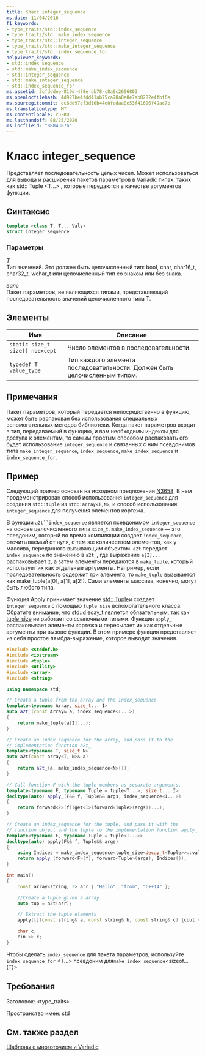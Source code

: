 ```yaml
---
title: Класс integer_sequence
ms.date: 11/04/2016
f1_keywords:
- type_traits/std::index_sequence
- type_traits/std::make_index_sequence
- type_traits/std::integer_sequence
- type_traits/std::make_integer_sequence
- type_traits/std::index_sequence_for
helpviewer_keywords:
- std::index_sequence
- std::make_index_sequence
- std::integer_sequence
- std::make_integer_sequence
- std::index_sequence_for
ms.assetid: 2cfdddee-819d-478e-bb78-c8a9c2696803
ms.openlocfilehash: 4d927be4fdd41ab75ca78a0e0e7ab0282e4fbf6a
ms.sourcegitcommit: ec6dd97ef3d10b44e0fedaa8e53f41696f49ac7b
ms.translationtype: MT
ms.contentlocale: ru-RU
ms.lasthandoff: 08/25/2020
ms.locfileid: "88843876"
---
```

# <a name="integer_sequence-class"></a>Класс integer_sequence

Представляет последовательность целых чисел. Может использоваться для вывода и расширения пакетов параметров в Variadic типах, таких как std:: Tuple \<T...> , которые передаются в качестве аргументов функции.

## <a name="syntax"></a>Синтаксис

```cpp
template <class T, T... Vals>
struct integer_sequence
```

### <a name="parameters"></a>Параметры

*T*\
Тип значений. Это должен быть целочисленный тип: bool, char, char16_t, char32_t, wchar_t или целочисленный тип со знаком или без знака.

*валс*\
Пакет параметров, не являющихся типами, представляющий последовательность значений целочисленного типа T.

## <a name="members"></a>Элементы

|Имя|Описание|
|-|-|
|`static size_t size() noexcept`|Число элементов в последовательности.|
|`typedef T value_type`|Тип каждого элемента последовательности. Должен быть целочисленным типом.|

## <a name="remarks"></a>Примечания

Пакет параметров, который передается непосредственно в функцию, может быть распакован без использования специальных вспомогательных методов библиотеки. Когда пакет параметров входит в тип, передаваемый в функцию, и вам необходимы индексы для доступа к элементам, то самым простым способом распаковать его будет использование `integer_sequence` и связанных с ним псевдонимов типа `make_integer_sequence`, `index_sequence`, `make_index_sequence` и `index_sequence_for`.

## <a name="example"></a>Пример

Следующий пример основан на исходном предложении [N3658](https://wg21.link/n3658). В нем продемонстрирован способ использования `integer_sequence` для создания `std::tuple` из `std::array<T,N>`, и способ использования `integer_sequence` для получения элементов кортежа.

В функции `a2t``index_sequence` является псевдонимом `integer_sequence` на основе целочисленного типа `size_t`. `make_index_sequence` — это псевдоним, который во время компиляции создает `index_sequence`, отсчитываемый от нуля, с тем же количеством элементов, как у массива, переданного вызывающим объектом. `a2t` передает `index_sequence` по значению в `a2t_`, где выражение `a[I]...` распаковывает `I`, а затем элементы передаются в `make_tuple`, который использует их как отдельные аргументы. Например, если последовательность содержит три элемента, то `make_tuple` вызывается как make_tuple(a[0], a[1], a[2]). Сами элементы массива, конечно, могут быть любого типа.

Функция Apply принимает значение [std:: Tuple](../standard-library/tuple-class.md)и создает `integer_sequence` с помощью `tuple_size` вспомогательного класса. Обратите внимание, что [std::d ecay_t](../standard-library/decay-class.md) является обязательным, так как [tuple_size](../standard-library/tuple-size-class-tuple.md) не работает со ссылочными типами. Функция `apply_` распаковывает элементы кортежа и пересылает их как отдельные аргументы при вызове функции. В этом примере функция представляет из себя простое лямбда-выражение, которое выводит значения.

```cpp
#include <stddef.h>
#include <iostream>
#include <tuple>
#include <utility>
#include <array>
#include <string>

using namespace std;

// Create a tuple from the array and the index_sequence
template<typename Array, size_t... I>
auto a2t_(const Array& a, index_sequence<I...>)
{
    return make_tuple(a[I]...);
}

// Create an index sequence for the array, and pass it to the
// implementation function a2t_
template<typename T, size_t N>
auto a2t(const array<T, N>& a)
{
    return a2t_(a, make_index_sequence<N>());
}

// Call function F with the tuple members as separate arguments.
template<typename F, typename Tuple = tuple<T...>, size_t... I>
decltype(auto) apply_(F&& f, Tuple&& args, index_sequence<I...>)
{
    return forward<F>(f)(get<I>(forward<Tuple>(args))...);
}

// Create an index_sequence for the tuple, and pass it with the
// function object and the tuple to the implementation function apply_
template<typename F, typename Tuple = tuple<T...>>
decltype(auto) apply(F&& f, Tuple&& args)
{
    using Indices = make_index_sequence<tuple_size<decay_t<Tuple>>::value >;
    return apply_(forward<F>(f), forward<Tuple>(args), Indices());
}

int main()
{
    const array<string, 3> arr { "Hello", "from", "C++14" };

    //Create a tuple given a array
    auto tup = a2t(arr);

    // Extract the tuple elements
    apply([](const string& a, const string& b, const string& c) {cout << a << " " << b << " " << c << endl; }, tup);

    char c;
    cin >> c;
}
```

Чтобы сделать `index_sequence` для пакета параметров, используйте `index_sequence_for` \<T...> псевдоним для`make_index_sequence`\<sizeof...(T)>

## <a name="requirements"></a>Требования

Заголовок: \<type_traits\>

Пространство имен: std

## <a name="see-also"></a>См. также раздел

[Шаблоны с многоточием и Variadic](../cpp/ellipses-and-variadic-templates.md)
